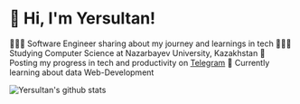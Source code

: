 # 👋 Hi, I'm Yersultan!
👩🏻‍💻 Software Engineer sharing about my journey and learnings in tech
👩🏻‍🎓 Studying Computer Science at Nazarbayev University, Kazakhstan
🎨 Posting my progress in tech and productivity on [Telegram](https://t.me/yersultanyers)
💭 Currently learning about data Web-Development


![Yersultan's github stats](https://github-readme-stats.vercel.app/api?username=Argon0ut&count_private=true&show_icons=true&theme=tokyonight&hide_rank=false)
